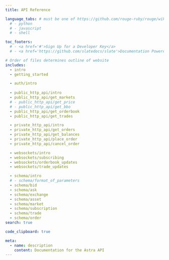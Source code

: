 ```yaml
---
title: API Reference

language_tabs: # must be one of https://github.com/rouge-ruby/rouge/wiki/List-of-supported-languages-and-lexers
  # - python
  # - javascript
  # - shell

toc_footers:
  # - <a href='#'>Sign Up for a Developer Key</a>
  # - <a href='https://github.com/slatedocs/slate'>Documentation Powered by Slate</a>

# Order of files determines outline of website
includes:
  - intro
  - getting_started

  - auth/intro
  
  - public_http_api/intro
  - public_http_api/get_markets
  # - public_http_api/get_price
  # - public_http_api/get_bbo
  - public_http_api/get_orderbook
  - public_http_api/get_trades

  - private_http_api/intro
  - private_http_api/get_orders
  - private_http_api/get_balances
  - private_http_api/place_order
  - private_http_api/cancel_order

  - websockets/intro
  - websockets/subscribing
  - websockets/orderbook_updates
  - websockets/trade_updates

  - schema/intro
  # - schema/format_of_parameters
  - schema/bid
  - schema/ask
  - schema/exchange
  - schema/asset
  - schema/market
  - schema/subscription
  - schema/trade
  - schema/order
search: true

code_clipboard: true

meta:
  - name: description
    content: Documentation for the Astra API
---
```


